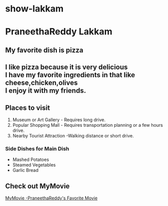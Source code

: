 # show-lakkam
# PraneethaReddy Lakkam
## My favorite dish is pizza
I like **pizza** because it is very **delicious**<br>
I have my favorite ingredients in that like cheese,**chicken**,olives<br>
I enjoy it with my **friends**.
---
## Places to visit
1. Museum or Art Gallery - Requires long drive.
3. Popular Shopping Mall - Requires transportation planning or a few hours drive.
4. Nearby Tourist Attraction -Walking distance or short drive.

### Side Dishes for Main Dish
- Mashed Potatoes  
- Steamed Vegetables  
- Garlic Bread

## Check out MyMovie
[MyMovie -PraneethaReddy's Favorite Movie](MyMovie.md)